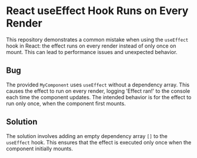 # React useEffect Hook Runs on Every Render
This repository demonstrates a common mistake when using the `useEffect` hook in React: the effect runs on every render instead of only once on mount.  This can lead to performance issues and unexpected behavior.

## Bug
The provided `MyComponent` uses `useEffect` without a dependency array. This causes the effect to run on every render, logging 'Effect ran!' to the console each time the component updates.  The intended behavior is for the effect to run only once, when the component first mounts.

## Solution
The solution involves adding an empty dependency array `[]` to the `useEffect` hook. This ensures that the effect is executed only once when the component initially mounts.